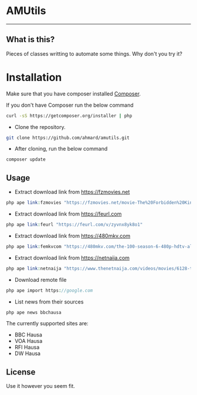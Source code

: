 <h1>AMUtils</h1>

------

## What is this?

Pieces of classes writting to automate some things.
Why don't you try it?

# Installation
Make sure that you have composer installed
[Composer](http://getcomposer.org).

If you don't have Composer run the below command
```bash
curl -sS https://getcomposer.org/installer | php
```

- Clone the repository.
```bash
git clone https://github.com/ahmard/amutils.git
```

- After cloning, run the below command
```bash
composer update
```

## Usage
- Extract download link from https://fzmovies.net
```php
php ape link:fzmovies "https://fzmovies.net/movie-The%20Forbidden%20Kingdom--hmp4.htm"
```

- Extract download link from https://feurl.com
```php
php ape link:feurl "https://feurl.com/v/zyvnx8yk8o1"
```

- Extract download link from https://480mkv.com
```php
php ape link:femkvcom "https://480mkv.com/the-100-season-6-480p-hdtv-all-episodes/"
```

- Extract download link from https://netnaija.com
```php
php ape link:netnaija "https://www.thenetnaija.com/videos/movies/6128-the-beyond-2017"
```

- Download remote file
```php
php ape import https://google.com
```

- List news from their sources
```php
php ape news bbchausa
```
The currently supported sites are:
<ul>
<li>BBC Hausa</li>
<li>VOA Hausa</li>
<li>RFI Hausa</li>
<li>DW Hausa</li>
</ul>

## License

Use it however you seem fit.